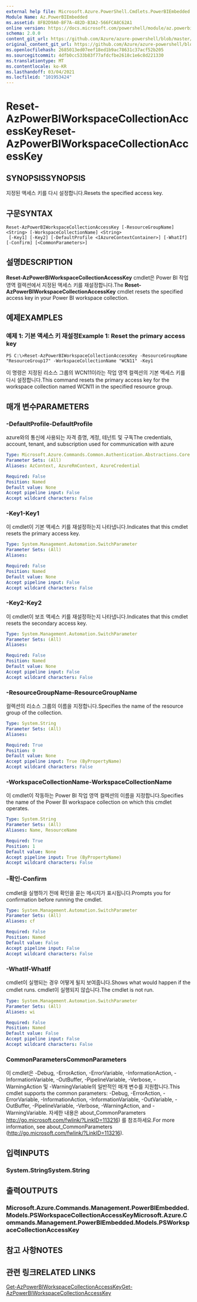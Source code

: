 ```yaml
---
external help file: Microsoft.Azure.PowerShell.Cmdlets.PowerBIEmbedded.dll-Help.xml
Module Name: Az.PowerBIEmbedded
ms.assetid: 8FB2D9A0-BF7A-482D-B3A2-566FCA8C62A1
online version: https://docs.microsoft.com/powershell/module/az.powerbiembedded/reset-azpowerbiworkspacecollectionaccesskey
schema: 2.0.0
content_git_url: https://github.com/Azure/azure-powershell/blob/master/src/PowerBIEmbedded/PowerBIEmbedded/help/Reset-AzPowerBIWorkspaceCollectionAccessKey.md
original_content_git_url: https://github.com/Azure/azure-powershell/blob/master/src/PowerBIEmbedded/PowerBIEmbedded/help/Reset-AzPowerBIWorkspaceCollectionAccessKey.md
ms.openlocfilehash: 2685013ed07eef18ed1b9ac78631c37acf52b205
ms.sourcegitcommit: 4dfb0cc533b83f77afdcfbe2618c1e6c8d221330
ms.translationtype: MT
ms.contentlocale: ko-KR
ms.lasthandoff: 03/04/2021
ms.locfileid: "101953424"
---
```

# <span data-ttu-id="fbc38-101">Reset-AzPowerBIWorkspaceCollectionAccessKey</span><span class="sxs-lookup"><span data-stu-id="fbc38-101">Reset-AzPowerBIWorkspaceCollectionAccessKey</span></span>

## <span data-ttu-id="fbc38-102">SYNOPSIS</span><span class="sxs-lookup"><span data-stu-id="fbc38-102">SYNOPSIS</span></span>
<span data-ttu-id="fbc38-103">지정된 액세스 키를 다시 설정합니다.</span><span class="sxs-lookup"><span data-stu-id="fbc38-103">Resets the specified access key.</span></span>

## <span data-ttu-id="fbc38-104">구문</span><span class="sxs-lookup"><span data-stu-id="fbc38-104">SYNTAX</span></span>

```
Reset-AzPowerBIWorkspaceCollectionAccessKey [-ResourceGroupName] <String> [-WorkspaceCollectionName] <String>
 [-Key1] [-Key2] [-DefaultProfile <IAzureContextContainer>] [-WhatIf] [-Confirm] [<CommonParameters>]
```

## <span data-ttu-id="fbc38-105">설명</span><span class="sxs-lookup"><span data-stu-id="fbc38-105">DESCRIPTION</span></span>
<span data-ttu-id="fbc38-106">**Reset-AzPowerBIWorkspaceCollectionAccessKey** cmdlet은 Power BI 작업 영역 컬렉션에서 지정된 액세스 키를 재설정합니다.</span><span class="sxs-lookup"><span data-stu-id="fbc38-106">The **Reset-AzPowerBIWorkspaceCollectionAccessKey** cmdlet resets the specified access key in your Power BI workspace collection.</span></span>

## <span data-ttu-id="fbc38-107">예제</span><span class="sxs-lookup"><span data-stu-id="fbc38-107">EXAMPLES</span></span>

### <span data-ttu-id="fbc38-108">예제 1: 기본 액세스 키 재설정</span><span class="sxs-lookup"><span data-stu-id="fbc38-108">Example 1: Reset the primary access key</span></span>
```
PS C:\>Reset-AzPowerBIWorkspaceCollectionAccessKey -ResourceGroupName "ResourceGroup17" -WorkspaceCollectionName "WCN11" -Key1
```

<span data-ttu-id="fbc38-109">이 명령은 지정된 리소스 그룹의 WCN11이라는 작업 영역 컬렉션의 기본 액세스 키를 다시 설정합니다.</span><span class="sxs-lookup"><span data-stu-id="fbc38-109">This command resets the primary access key for the workspace collection named WCN11 in the specified resource group.</span></span>

## <span data-ttu-id="fbc38-110">매개 변수</span><span class="sxs-lookup"><span data-stu-id="fbc38-110">PARAMETERS</span></span>

### <span data-ttu-id="fbc38-111">-DefaultProfile</span><span class="sxs-lookup"><span data-stu-id="fbc38-111">-DefaultProfile</span></span>
<span data-ttu-id="fbc38-112">azure와의 통신에 사용되는 자격 증명, 계정, 테넌트 및 구독</span><span class="sxs-lookup"><span data-stu-id="fbc38-112">The credentials, account, tenant, and subscription used for communication with azure</span></span>

```yaml
Type: Microsoft.Azure.Commands.Common.Authentication.Abstractions.Core.IAzureContextContainer
Parameter Sets: (All)
Aliases: AzContext, AzureRmContext, AzureCredential

Required: False
Position: Named
Default value: None
Accept pipeline input: False
Accept wildcard characters: False
```

### <span data-ttu-id="fbc38-113">-Key1</span><span class="sxs-lookup"><span data-stu-id="fbc38-113">-Key1</span></span>
<span data-ttu-id="fbc38-114">이 cmdlet이 기본 액세스 키를 재설정하는지 나타냅니다.</span><span class="sxs-lookup"><span data-stu-id="fbc38-114">Indicates that this cmdlet resets the primary access key.</span></span>

```yaml
Type: System.Management.Automation.SwitchParameter
Parameter Sets: (All)
Aliases:

Required: False
Position: Named
Default value: None
Accept pipeline input: False
Accept wildcard characters: False
```

### <span data-ttu-id="fbc38-115">-Key2</span><span class="sxs-lookup"><span data-stu-id="fbc38-115">-Key2</span></span>
<span data-ttu-id="fbc38-116">이 cmdlet이 보조 액세스 키를 재설정하는지 나타냅니다.</span><span class="sxs-lookup"><span data-stu-id="fbc38-116">Indicates that this cmdlet resets the secondary access key.</span></span>

```yaml
Type: System.Management.Automation.SwitchParameter
Parameter Sets: (All)
Aliases:

Required: False
Position: Named
Default value: None
Accept pipeline input: False
Accept wildcard characters: False
```

### <span data-ttu-id="fbc38-117">-ResourceGroupName</span><span class="sxs-lookup"><span data-stu-id="fbc38-117">-ResourceGroupName</span></span>
<span data-ttu-id="fbc38-118">컬렉션의 리소스 그룹의 이름을 지정합니다.</span><span class="sxs-lookup"><span data-stu-id="fbc38-118">Specifies the name of the resource group of the collection.</span></span>

```yaml
Type: System.String
Parameter Sets: (All)
Aliases:

Required: True
Position: 0
Default value: None
Accept pipeline input: True (ByPropertyName)
Accept wildcard characters: False
```

### <span data-ttu-id="fbc38-119">-WorkspaceCollectionName</span><span class="sxs-lookup"><span data-stu-id="fbc38-119">-WorkspaceCollectionName</span></span>
<span data-ttu-id="fbc38-120">이 cmdlet이 작동하는 Power BI 작업 영역 컬렉션의 이름을 지정합니다.</span><span class="sxs-lookup"><span data-stu-id="fbc38-120">Specifies the name of the Power BI workspace collection on which this cmdlet operates.</span></span>

```yaml
Type: System.String
Parameter Sets: (All)
Aliases: Name, ResourceName

Required: True
Position: 1
Default value: None
Accept pipeline input: True (ByPropertyName)
Accept wildcard characters: False
```

### <span data-ttu-id="fbc38-121">-확인</span><span class="sxs-lookup"><span data-stu-id="fbc38-121">-Confirm</span></span>
<span data-ttu-id="fbc38-122">cmdlet을 실행하기 전에 확인을 묻는 메시지가 표시됩니다.</span><span class="sxs-lookup"><span data-stu-id="fbc38-122">Prompts you for confirmation before running the cmdlet.</span></span>

```yaml
Type: System.Management.Automation.SwitchParameter
Parameter Sets: (All)
Aliases: cf

Required: False
Position: Named
Default value: False
Accept pipeline input: False
Accept wildcard characters: False
```

### <span data-ttu-id="fbc38-123">-WhatIf</span><span class="sxs-lookup"><span data-stu-id="fbc38-123">-WhatIf</span></span>
<span data-ttu-id="fbc38-124">cmdlet이 실행되는 경우 어떻게 될지 보여줍니다.</span><span class="sxs-lookup"><span data-stu-id="fbc38-124">Shows what would happen if the cmdlet runs.</span></span>
<span data-ttu-id="fbc38-125">cmdlet이 실행되지 않습니다.</span><span class="sxs-lookup"><span data-stu-id="fbc38-125">The cmdlet is not run.</span></span>

```yaml
Type: System.Management.Automation.SwitchParameter
Parameter Sets: (All)
Aliases: wi

Required: False
Position: Named
Default value: False
Accept pipeline input: False
Accept wildcard characters: False
```

### <span data-ttu-id="fbc38-126">CommonParameters</span><span class="sxs-lookup"><span data-stu-id="fbc38-126">CommonParameters</span></span>
<span data-ttu-id="fbc38-127">이 cmdlet은 -Debug, -ErrorAction, -ErrorVariable, -InformationAction, -InformationVariable, -OutBuffer, -PipelineVariable, -Verbose, -WarningAction 및 -WarningVariable의 일반적인 매개 변수를 지원합니다.</span><span class="sxs-lookup"><span data-stu-id="fbc38-127">This cmdlet supports the common parameters: -Debug, -ErrorAction, -ErrorVariable, -InformationAction, -InformationVariable, -OutVariable, -OutBuffer, -PipelineVariable, -Verbose, -WarningAction, and -WarningVariable.</span></span> <span data-ttu-id="fbc38-128">자세한 내용은 about_CommonParameters http://go.microsoft.com/fwlink/?LinkID=113216) 를 참조하세요.</span><span class="sxs-lookup"><span data-stu-id="fbc38-128">For more information, see about_CommonParameters (http://go.microsoft.com/fwlink/?LinkID=113216).</span></span>

## <span data-ttu-id="fbc38-129">입력</span><span class="sxs-lookup"><span data-stu-id="fbc38-129">INPUTS</span></span>

### <span data-ttu-id="fbc38-130">System.String</span><span class="sxs-lookup"><span data-stu-id="fbc38-130">System.String</span></span>

## <span data-ttu-id="fbc38-131">출력</span><span class="sxs-lookup"><span data-stu-id="fbc38-131">OUTPUTS</span></span>

### <span data-ttu-id="fbc38-132">Microsoft.Azure.Commands.Management.PowerBIEmbedded.Models.PSWorkspaceCollectionAccessKey</span><span class="sxs-lookup"><span data-stu-id="fbc38-132">Microsoft.Azure.Commands.Management.PowerBIEmbedded.Models.PSWorkspaceCollectionAccessKey</span></span>

## <span data-ttu-id="fbc38-133">참고 사항</span><span class="sxs-lookup"><span data-stu-id="fbc38-133">NOTES</span></span>

## <span data-ttu-id="fbc38-134">관련 링크</span><span class="sxs-lookup"><span data-stu-id="fbc38-134">RELATED LINKS</span></span>

[<span data-ttu-id="fbc38-135">Get-AzPowerBIWorkspaceCollectionAccessKey</span><span class="sxs-lookup"><span data-stu-id="fbc38-135">Get-AzPowerBIWorkspaceCollectionAccessKey</span></span>](./Get-AzPowerBIWorkspaceCollectionAccessKey.md)


